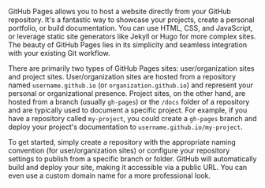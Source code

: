 GitHub Pages allows you to host a website directly from your GitHub repository. It's a fantastic way to showcase your projects, create a personal portfolio, or build documentation. You can use HTML, CSS, and JavaScript, or leverage static site generators like Jekyll or Hugo for more complex sites. The beauty of GitHub Pages lies in its simplicity and seamless integration with your existing Git workflow.

There are primarily two types of GitHub Pages sites: user/organization sites and project sites. User/organization sites are hosted from a repository named `username.github.io` (or `organization.github.io`) and represent your personal or organizational presence. Project sites, on the other hand, are hosted from a branch (usually `gh-pages`) or the `/docs` folder of a repository and are typically used to document a specific project. For example, if you have a repository called `my-project`, you could create a `gh-pages` branch and deploy your project's documentation to `username.github.io/my-project`.

To get started, simply create a repository with the appropriate naming convention (for user/organization sites) or configure your repository settings to publish from a specific branch or folder. GitHub will automatically build and deploy your site, making it accessible via a public URL. You can even use a custom domain name for a more professional look.